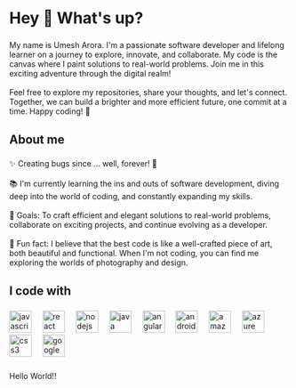 <h1 align="left">Hey 👋 What's up?</h1>

###

<p align="left">My name is Umesh Arora. I'm a passionate software developer and lifelong learner on a journey to explore, innovate, and collaborate. My code is the canvas where I paint solutions to real-world problems. Join me in this exciting adventure through the digital realm!<br><br>Feel free to explore my repositories, share your thoughts, and let's connect. Together, we can build a brighter and more efficient future, one commit at a time. Happy coding! 🚀</p>

###

<h2 align="left">About me</h2>

###

<p align="left">✨ Creating bugs since ... well, forever! 🐞<br><br>📚 I'm currently learning the ins and outs of software development, diving deep into the world of coding, and constantly expanding my skills.<br><br>🎯 Goals: To craft efficient and elegant solutions to real-world problems, collaborate on exciting projects, and continue evolving as a developer.<br><br>🎲 Fun fact: I believe that the best code is like a well-crafted piece of art, both beautiful and functional. When I'm not coding, you can find me exploring the worlds of photography and design.</p>

###

<h2 align="left">I code with</h2>

###

<div align="left">
  <img src="https://cdn.jsdelivr.net/gh/devicons/devicon/icons/javascript/javascript-original.svg" height="40" alt="javascript logo"  />
  <img width="12" />
  <img src="https://cdn.jsdelivr.net/gh/devicons/devicon/icons/react/react-original.svg" height="40" alt="react logo"  />
  <img width="12" />
  <img src="https://cdn.jsdelivr.net/gh/devicons/devicon/icons/nodejs/nodejs-original.svg" height="40" alt="nodejs logo"  />
  <img width="12" />
  <img src="https://cdn.jsdelivr.net/gh/devicons/devicon/icons/java/java-original.svg" height="40" alt="java logo"  />
  <img width="12" />
  <img src="https://cdn.jsdelivr.net/gh/devicons/devicon/icons/angularjs/angularjs-original.svg" height="40" alt="angularjs logo"  />
  <img width="12" />
  <img src="https://cdn.jsdelivr.net/gh/devicons/devicon/icons/android/android-original.svg" height="40" alt="android logo"  />
  <img width="12" />
  <img src="https://cdn.jsdelivr.net/gh/devicons/devicon/icons/amazonwebservices/amazonwebservices-original.svg" height="40" alt="amazonwebservices logo"  />
  <img width="12" />
  <img src="https://cdn.jsdelivr.net/gh/devicons/devicon/icons/azure/azure-original.svg" height="40" alt="azure logo"  />
  <img width="12" />
  <img src="https://cdn.jsdelivr.net/gh/devicons/devicon/icons/css3/css3-original.svg" height="40" alt="css3 logo"  />
  <img width="12" />
  <img src="https://cdn.jsdelivr.net/gh/devicons/devicon/icons/googlecloud/googlecloud-original.svg" height="40" alt="googlecloud logo"  />
</div>

###

<p align="left">Hello World!!</p>

###

